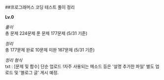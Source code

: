 ##프로그래머스 코딩 테스트 풀이 정리

<strong>Lv.0</strong>

*풀이*<br>
총 문제 224문제
푼 문제 177문제
(5/31 기준)

*정리*<br>
총 177문제
완료 10문제
미완 167문제
(5/31 기준)

*정리 형식*<br>
txt : [문제 및 함수] 단순 업로드
!자주 사용되는 메소드 등은 '설명 추가한 파일' 별도 업로드 및 '블로그 글' 게시 예정.
